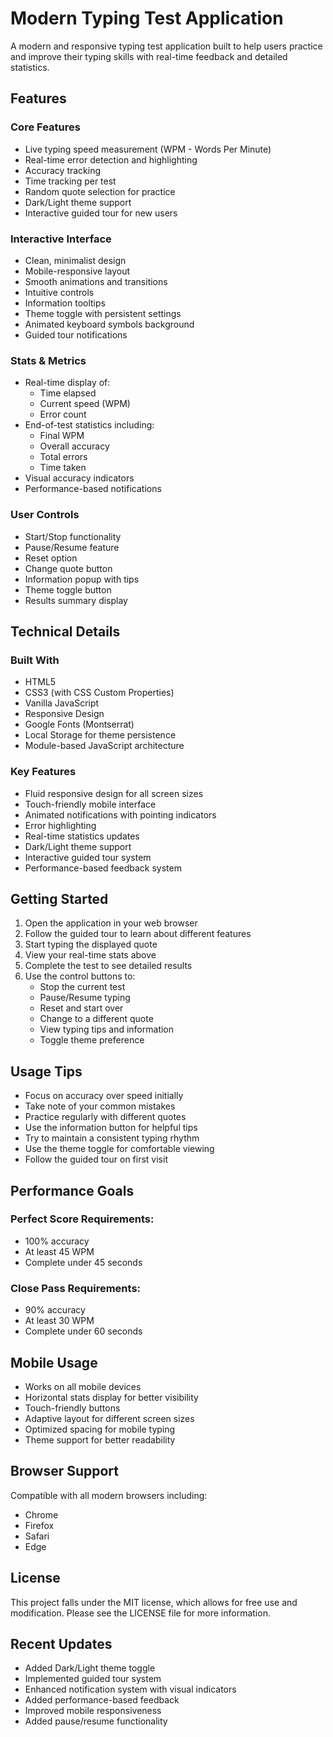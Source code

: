 # Modern Typing Test Application

A modern and responsive typing test application built to help users practice and improve their typing skills with real-time feedback and detailed statistics.

## Features

### Core Features

- Live typing speed measurement (WPM - Words Per Minute)
- Real-time error detection and highlighting
- Accuracy tracking
- Time tracking per test
- Random quote selection for practice
- Dark/Light theme support
- Interactive guided tour for new users

### Interactive Interface

- Clean, minimalist design
- Mobile-responsive layout
- Smooth animations and transitions
- Intuitive controls
- Information tooltips
- Theme toggle with persistent settings
- Animated keyboard symbols background
- Guided tour notifications

### Stats & Metrics

- Real-time display of:
  - Time elapsed
  - Current speed (WPM)
  - Error count
- End-of-test statistics including:
  - Final WPM
  - Overall accuracy
  - Total errors
  - Time taken
- Visual accuracy indicators
- Performance-based notifications

### User Controls

- Start/Stop functionality
- Pause/Resume feature
- Reset option
- Change quote button
- Information popup with tips
- Theme toggle button
- Results summary display

## Technical Details

### Built With

- HTML5
- CSS3 (with CSS Custom Properties)
- Vanilla JavaScript
- Responsive Design
- Google Fonts (Montserrat)
- Local Storage for theme persistence
- Module-based JavaScript architecture

### Key Features

- Fluid responsive design for all screen sizes
- Touch-friendly mobile interface
- Animated notifications with pointing indicators
- Error highlighting
- Real-time statistics updates
- Dark/Light theme support
- Interactive guided tour system
- Performance-based feedback system

## Getting Started

1. Open the application in your web browser
2. Follow the guided tour to learn about different features
3. Start typing the displayed quote
4. View your real-time stats above
5. Complete the test to see detailed results
6. Use the control buttons to:
   - Stop the current test
   - Pause/Resume typing
   - Reset and start over
   - Change to a different quote
   - View typing tips and information
   - Toggle theme preference

## Usage Tips

- Focus on accuracy over speed initially
- Take note of your common mistakes
- Practice regularly with different quotes
- Use the information button for helpful tips
- Try to maintain a consistent typing rhythm
- Use the theme toggle for comfortable viewing
- Follow the guided tour on first visit

## Performance Goals

### Perfect Score Requirements:
- 100% accuracy
- At least 45 WPM
- Complete under 45 seconds

### Close Pass Requirements:
- 90% accuracy
- At least 30 WPM
- Complete under 60 seconds

## Mobile Usage

- Works on all mobile devices
- Horizontal stats display for better visibility
- Touch-friendly buttons
- Adaptive layout for different screen sizes
- Optimized spacing for mobile typing
- Theme support for better readability

## Browser Support

Compatible with all modern browsers including:
- Chrome
- Firefox
- Safari
- Edge

## License

This project falls under the MIT license, which allows for free use and modification. Please see the LICENSE file for more information.

## Recent Updates

- Added Dark/Light theme toggle
- Implemented guided tour system
- Enhanced notification system with visual indicators
- Added performance-based feedback
- Improved mobile responsiveness
- Added pause/resume functionality